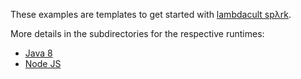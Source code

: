 These examples are templates to get started with [lambdacult spλrk](https://lambdacult.com/spark).

More details in the subdirectories for the respective runtimes:
* [Java 8](java8)
* [Node JS](nodejs4.3)
